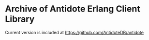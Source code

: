 # Archive of Antidote Erlang Client Library

Current version is included at https://github.com/AntidoteDB/antidote
